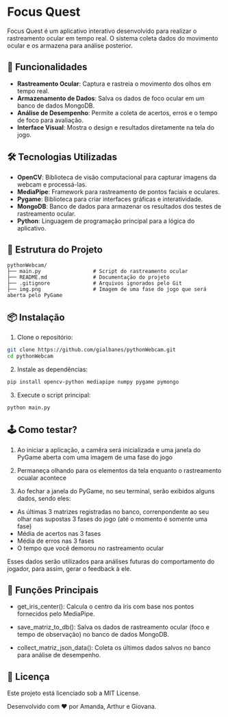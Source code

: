 # Focus Quest

Focus Quest é um aplicativo interativo desenvolvido para realizar o rastreamento ocular em tempo real. O sistema coleta dados do movimento ocular e os armazena para análise posterior.

## 🚀 Funcionalidades
- **Rastreamento Ocular**: Captura e rastreia o movimento dos olhos em tempo real.
- **Armazenamento de Dados**: Salva os dados de foco ocular em um banco de dados MongoDB.
- **Análise de Desempenho**: Permite a coleta de acertos, erros e o tempo de foco para avaliação.
- **Interface Visual**: Mostra o design e resultados diretamente na tela do jogo.

## 🛠️ Tecnologias Utilizadas
- **OpenCV**: Biblioteca de visão computacional para capturar imagens da webcam e processá-las.
- **MediaPipe**: Framework para rastreamento de pontos faciais e oculares.
- **Pygame**: Biblioteca para criar interfaces gráficas e interatividade.
- **MongoDB**: Banco de dados para armazenar os resultados dos testes de rastreamento ocular.
- **Python**: Linguagem de programação principal para a lógica do aplicativo.

## 📂 Estrutura do Projeto

```plaintext
pythonWebcam/
├── main.py                 # Script do rastreamento ocular
├── README.md               # Documentação do projeto
├── .gitignore              # Arquivos ignorados pelo Git
├── img.png                 # Imagem de uma fase do jogo que será aberta pelo PyGame
```

## 📦 Instalação
1. Clone o repositório:

```bash
git clone https://github.com/gialbanes/pythonWebcam.git
cd pythonWebcam
```

2. Instale as dependências:

```bash
pip install opencv-python mediapipe numpy pygame pymongo
```

3. Execute o script principal:
```bash
python main.py
```

## 🕹️ Como testar?
1. Ao iniciar a aplicação, a camêra será inicializada e uma janela do PyGame aberta com uma imagem de uma fase do jogo

2. Permaneça olhando para os elementos da tela enquanto o rastreamento ocualar acontece

3. Ao fechar a janela do PyGame, no seu terminal, serão exibidos alguns dados, sendo eles:
- As últimas 3 matrizes registradas no banco, correnpondente ao seu olhar nas supostas 3 fases do jogo (até o momento é somente uma fase)
- Média de acertos nas 3 fases
- Média de erros nas 3 fases
- O tempo que você demorou no rastreamento ocular 

Esses dados serão utilizados para análises futuras do comportamento do jogador, para assim, gerar o feedback à ele.


## 📖 Funções Principais
- get_iris_center(): Calcula o centro da íris com base nos pontos fornecidos pelo MediaPipe.

- save_matriz_to_db(): Salva os dados de rastreamento ocular (foco e tempo de observação) no banco de dados MongoDB.

- collect_matriz_json_data(): Coleta os últimos dados salvos no banco para análise de desempenho.

## 📄 Licença
Este projeto está licenciado sob a MIT License.

Desenvolvido com ❤️ por Amanda, Arthur e Giovana.
